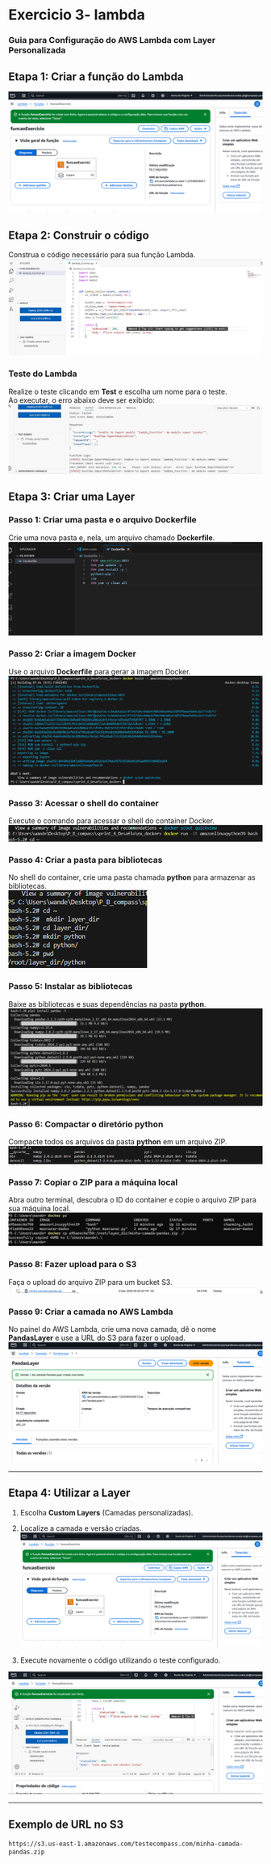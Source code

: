 # Exercicio 3- lambda 

### Guia para Configuração do AWS Lambda com Layer Personalizada


## Etapa 1: Criar a função do Lambda
![Etapa 1 - Criar a função do Lambda](../exercicios/criar_lamb.png)


## Etapa 2: Construir o código
Construa o código necessário para sua função Lambda.  
![Etapa 2 - Construir o código](../exercicios/func_lamb.png)

### Teste do Lambda
Realize o teste clicando em **Test** e escolha um nome para o teste.  
Ao executar, o erro abaixo deve ser exibido:  
![Erro durante o teste](../exercicios/teste_lsmb.jpg)


## Etapa 3: Criar uma Layer

### Passo 1: Criar uma pasta e o arquivo Dockerfile
Crie uma nova pasta e, nela, um arquivo chamado **Dockerfile**.  
![Passo 1 - Criação do Dockerfile](../exercicios/criar_dockerfile.png)

### Passo 2: Criar a imagem Docker
Use o arquivo **Dockerfile** para gerar a imagem Docker.  
![Passo 2 - Criação da imagem Docker](../exercicios/executar_docker.png)

### Passo 3: Acessar o shell do container
Execute o comando para acessar o shell do container Docker.  
![Passo 3 - Acesso ao shell do container](../exercicios/comando_cd.png)

### Passo 4: Criar a pasta para bibliotecas
No shell do container, crie uma pasta chamada **python** para armazenar as bibliotecas.  
![Passo 4 - Criação da pasta python](../exercicios/comandos_outros.png)

### Passo 5: Instalar as bibliotecas
Baixe as bibliotecas e suas dependências na pasta **python**.  
![Passo 5 - Instalação das bibliotecas](../exercicios/baixar_bibliotecas.png)

### Passo 6: Compactar o diretório python
Compacte todos os arquivos da pasta **python** em um arquivo ZIP.  
![Passo 6 - Compactação do diretório python](../exercicios/compactar_dir.png)

### Passo 7: Copiar o ZIP para a máquina local
Abra outro terminal, descubra o ID do container e copie o arquivo ZIP para sua máquina local.  
![Passo 7 - Cópia do ZIP para a máquina local](../exercicios/id_cont.png)

### Passo 8: Fazer upload para o S3
Faça o upload do arquivo ZIP para um bucket S3.  
![Passo 8 - Upload do ZIP para o S3](../exercicios/buck.png)

### Passo 9: Criar a camada no AWS Lambda
No painel do AWS Lambda, crie uma nova camada, dê o nome **PandasLayer** e use a URL do S3 para fazer o upload.  
![Passo 9 - Criação da camada no Lambda](../exercicios/pandas_layer.png)

---

## Etapa 4: Utilizar a Layer
1. Escolha **Custom Layers** (Camadas personalizadas).

2. Localize a camada e versão criadas.
![camada](../exercicios/criar_lamb.png)

3. Execute novamente o código utilizando o teste configurado.  

![Etapa 4 - Utilização da Layer](../exercicios/resultado_lamb.png)

---

## Exemplo de URL no S3
```plaintext
https://s3.us-east-1.amazonaws.com/testecompass.com/minha-camada-pandas.zip

